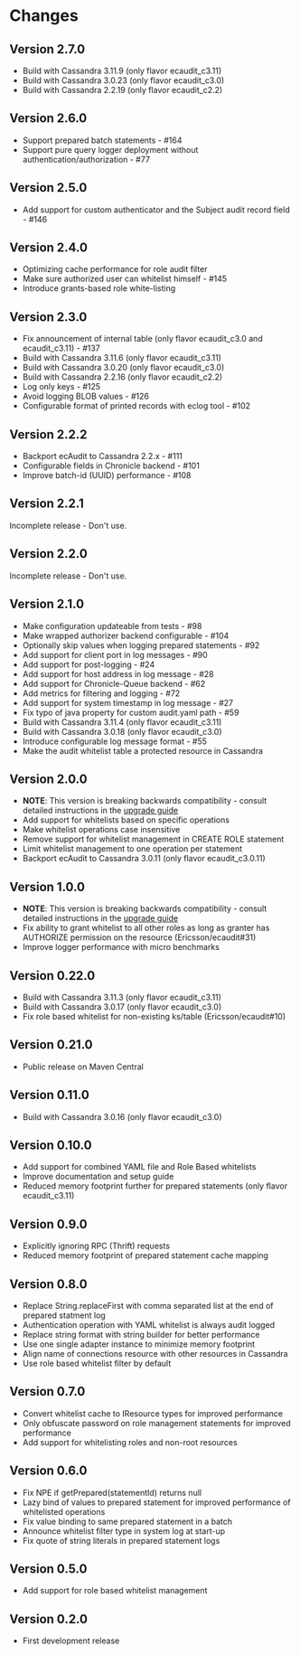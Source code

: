# Changes

## Version 2.7.0
* Build with Cassandra 3.11.9 (only flavor ecaudit_c3.11)
* Build with Cassandra 3.0.23 (only flavor ecaudit_c3.0)
* Build with Cassandra 2.2.19 (only flavor ecaudit_c2.2)

## Version 2.6.0
* Support prepared batch statements - #164
* Support pure query logger deployment without authentication/authorization - #77

## Version 2.5.0
* Add support for custom authenticator and the Subject audit record field - #146

## Version 2.4.0
* Optimizing cache performance for role audit filter
* Make sure authorized user can whitelist himself - #145
* Introduce grants-based role white-listing

## Version 2.3.0
* Fix announcement of internal table (only flavor ecaudit_c3.0 and ecaudit_c3.11) - #137
* Build with Cassandra 3.11.6 (only flavor ecaudit_c3.11)
* Build with Cassandra 3.0.20 (only flavor ecaudit_c3.0)
* Build with Cassandra 2.2.16 (only flavor ecaudit_c2.2)
* Log only keys - #125
* Avoid logging BLOB values - #126
* Configurable format of printed records with eclog tool - #102

## Version 2.2.2
* Backport ecAudit to Cassandra 2.2.x - #111
* Configurable fields in Chronicle backend - #101
* Improve batch-id (UUID) performance - #108

## Version 2.2.1
Incomplete release - Don't use.

## Version 2.2.0
Incomplete release - Don't use.

## Version 2.1.0
* Make configuration updateable from tests - #98
* Make wrapped authorizer backend configurable - #104
* Optionally skip values when logging prepared statements - #92
* Add support for client port in log messages - #90
* Add support for post-logging - #24
* Add support for host address in log message - #28
* Add support for Chronicle-Queue backend - #62
* Add metrics for filtering and logging - #72
* Add support for system timestamp in log message - #27
* Fix typo of java property for custom audit.yaml path - #59
* Build with Cassandra 3.11.4 (only flavor ecaudit_c3.11)
* Build with Cassandra 3.0.18 (only flavor ecaudit_c3.0)
* Introduce configurable log message format - #55
* Make the audit whitelist table a protected resource in Cassandra

## Version 2.0.0
* __NOTE__: This version is breaking backwards compatibility - consult detailed instructions in the [upgrade guide](UPGRADING.md)
* Add support for whitelists based on specific operations
* Make whitelist operations case insensitive
* Remove support for whitelist management in CREATE ROLE statement
* Limit whitelist management to one operation per statement
* Backport ecAudit to Cassandra 3.0.11 (only flavor ecaudit_c3.0.11)

## Version 1.0.0
* __NOTE__: This version is breaking backwards compatibility - consult detailed instructions in the [upgrade guide](UPGRADING.md)
* Fix ability to grant whitelist to all other roles as long as granter has AUTHORIZE permission on the resource (Ericsson/ecaudit#31)
* Improve logger performance with micro benchmarks

## Version 0.22.0
* Build with Cassandra 3.11.3 (only flavor ecaudit_c3.11)
* Build with Cassandra 3.0.17 (only flavor ecaudit_c3.0)
* Fix role based whitelist for non-existing ks/table (Ericsson/ecaudit#10)

## Version 0.21.0
* Public release on Maven Central

## Version 0.11.0
* Build with Cassandra 3.0.16 (only flavor ecaudit_c3.0)

## Version 0.10.0
* Add support for combined YAML file and Role Based whitelists
* Improve documentation and setup guide
* Reduced memory footprint further for prepared statements (only flavor ecaudit_c3.11)

## Version 0.9.0
* Explicitly ignoring RPC (Thrift) requests
* Reduced memory footprint of prepared statement cache mapping

## Version 0.8.0
* Replace String.replaceFirst with comma separated list at the end of prepared statment log
* Authentication operation with YAML whitelist is always audit logged
* Replace string format with string builder for better performance
* Use one single adapter instance to minimize memory footprint
* Align name of connections resource with other resources in Cassandra
* Use role based whitelist filter by default

## Version 0.7.0
* Convert whitelist cache to IResource types for improved performance
* Only obfuscate password on role management statements for improved performance
* Add support for whitelisting roles and non-root resources

## Version 0.6.0
* Fix NPE if getPrepared(statementId) returns null
* Lazy bind of values to prepared statement for improved performance of whitelisted operations
* Fix value binding to same prepared statement in a batch
* Announce whitelist filter type in system log at start-up
* Fix quote of string literals in prepared statement logs

## Version 0.5.0
* Add support for role based whitelist management

## Version 0.2.0
* First development release

